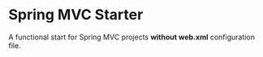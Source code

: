# Spring MVC Starter

A functional start for Spring MVC projects **without web.xml** configuration file.